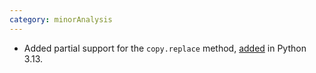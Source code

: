 ```yaml
---
category: minorAnalysis
---
```


- Added partial support for the `copy.replace` method, [added](https://docs.python.org/3.13/library/copy.html#copy.replace) in Python 3.13.
